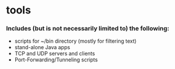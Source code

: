 # tools
### Includes (but is not necessarily limited to) the following:
   * scripts for ~/bin directory (mostly for filtering text)
   * stand-alone Java apps
   * TCP and UDP servers and clients
   * Port-Forwarding/Tunneling scripts
